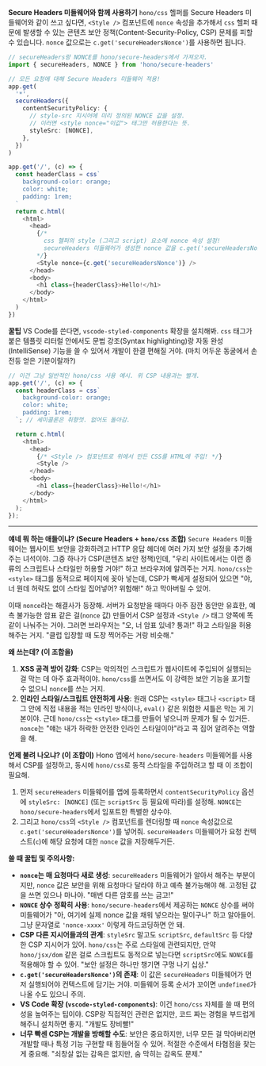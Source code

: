 **Secure Headers 미들웨어와 함께 사용하기**
`hono/css` 헬퍼를 Secure Headers 미들웨어와 같이 쓰고 싶다면, `<Style />` 컴포넌트에 `nonce` 속성을 추가해서 `css` 헬퍼 때문에 발생할 수 있는 콘텐츠 보안 정책(Content-Security-Policy, CSP) 문제를 피할 수 있습니다. `nonce` 값으로는 `c.get('secureHeadersNonce')`를 사용하면 됩니다.

```typescript
// secureHeaders랑 NONCE를 hono/secure-headers에서 가져오자.
import { secureHeaders, NONCE } from 'hono/secure-headers'

// 모든 요청에 대해 Secure Headers 미들웨어 적용!
app.get(
  '*',
  secureHeaders({
    contentSecurityPolicy: {
      // style-src 지시어에 미리 정의된 NONCE 값을 설정.
      // 이러면 <style nonce="이값"> 태그만 허용한다는 뜻.
      styleSrc: [NONCE],
    },
  })
)

app.get('/', (c) => {
  const headerClass = css`
    background-color: orange;
    color: white;
    padding: 1rem;
  `
  return c.html(
    <html>
      <head>
        {/* 
          css 헬퍼의 style (그리고 script) 요소에 nonce 속성 설정!
          secureHeaders 미들웨어가 생성한 nonce 값을 c.get('secureHeadersNonce')로 가져와서 박아준다.
        */}
        <Style nonce={c.get('secureHeadersNonce')} />
      </head>
      <body>
        <h1 class={headerClass}>Hello!</h1>
      </body>
    </html>
  )
})
```

**꿀팁**
VS Code를 쓴다면, `vscode-styled-components` 확장을 설치해봐. `css` 태그가 붙은 템플릿 리터럴 안에서도 문법 강조(Syntax highlighting)랑 자동 완성(IntelliSense) 기능을 쓸 수 있어서 개발이 한결 편해질 거야. (마치 어두운 동굴에서 손전등 얻은 기분이랄까?)

```typescript
// 이건 그냥 일반적인 hono/css 사용 예시. 위 CSP 내용과는 별개.
app.get('/', (c) => {
  const headerClass = css`
    background-color: orange;
    color: white;
    padding: 1rem;
  `; // 세미콜론은 취향껏. 없어도 돌아감.

  return c.html(
    <html>
      <head>
        {/* <Style /> 컴포넌트로 위에서 만든 CSS를 HTML에 주입! */}
        <Style />
      </head>
      <body>
        <h1 class={headerClass}>Hello!</h1>
      </body>
    </html>
  );
});
```

---

**얘네 뭐 하는 애들이냐? (Secure Headers + `hono/css` 조합)**
`Secure Headers` 미들웨어는 웹사이트 보안을 강화하려고 HTTP 응답 헤더에 여러 가지 보안 설정을 추가해주는 녀석이야. 그중 하나가 CSP(콘텐츠 보안 정책)인데, "우리 사이트에서는 이런 종류의 스크립트나 스타일만 허용할 거야!" 하고 브라우저에 알려주는 거지. `hono/css`는 `<style>` 태그를 동적으로 페이지에 꽂아 넣는데, CSP가 빡세게 설정되어 있으면 "야, 너 뭔데 허락도 없이 스타일 집어넣어? 위험해!" 하고 막아버릴 수 있어.

이때 `nonce`라는 해결사가 등장해. 서버가 요청받을 때마다 아주 잠깐 동안만 유효한, 예측 불가능한 암표 같은 걸(`nonce` 값) 만들어서 CSP 설정과 `<Style />` 태그 양쪽에 똑같이 나눠주는 거야. 그러면 브라우저는 "오, 너 암표 있네? 통과!" 하고 스타일을 허용해주는 거지. "클럽 입장할 때 도장 찍어주는 거랑 비슷해."

**왜 쓰는데? (이 조합을)**
1.  **XSS 공격 방어 강화**: CSP는 악의적인 스크립트가 웹사이트에 주입되어 실행되는 걸 막는 데 아주 효과적이야. `hono/css`를 쓰면서도 이 강력한 보안 기능을 포기할 수 없으니 `nonce`를 쓰는 거지.
2.  **인라인 스타일/스크립트 안전하게 사용**: 원래 CSP는 `<style>` 태그나 `<script>` 태그 안에 직접 내용을 적는 인라인 방식이나, `eval()` 같은 위험한 셔틀은 막는 게 기본이야. 근데 `hono/css`는 `<style>` 태그를 만들어 넣으니까 문제가 될 수 있거든. `nonce`는 "얘는 내가 허락한 안전한 인라인 스타일이야"라고 콕 집어 알려주는 역할을 해.

**언제 불려 나오냐? (이 조합이)**
Hono 앱에서 `hono/secure-headers` 미들웨어를 사용해서 CSP를 설정하고, 동시에 `hono/css`로 동적 스타일을 주입하려고 할 때 이 조합이 필요해.

1.  먼저 `secureHeaders` 미들웨어를 앱에 등록하면서 `contentSecurityPolicy` 옵션에 `styleSrc: [NONCE]` (또는 `scriptSrc` 등 필요에 따라)를 설정해. `NONCE`는 `hono/secure-headers`에서 임포트한 특별한 상수야.
2.  그리고 `hono/css`의 `<Style />` 컴포넌트를 렌더링할 때 `nonce` 속성값으로 `c.get('secureHeadersNonce')`를 넣어줘. `secureHeaders` 미들웨어가 요청 컨텍스트(`c`)에 해당 요청에 대한 `nonce` 값을 저장해두거든.

**쓸 때 꿀팁 및 주의사항:**
*   **`nonce`는 매 요청마다 새로 생성**: `secureHeaders` 미들웨어가 알아서 해주는 부분이지만, `nonce` 값은 보안을 위해 요청마다 달라야 하고 예측 불가능해야 해. 고정된 값을 쓰면 있으나 마나야. "매번 다른 암호를 쓰는 금고!"
*   **`NONCE` 상수 정확히 사용**: `hono/secure-headers`에서 제공하는 `NONCE` 상수를 써야 미들웨어가 "아, 여기에 실제 nonce 값을 채워 넣으라는 말이구나" 하고 알아들어. 그냥 문자열로 `'nonce-xxxx'` 이렇게 하드코딩하면 안 돼.
*   **CSP 다른 지시어들과의 관계**: `styleSrc` 말고도 `scriptSrc`, `defaultSrc` 등 다양한 CSP 지시어가 있어. `hono/css`는 주로 스타일에 관련되지만, 만약 `hono/jsx/dom` 같은 걸로 스크립트도 동적으로 넣는다면 `scriptSrc`에도 `NONCE`를 적용해야 할 수 있어. "보안 설정은 하나만 챙기면 구멍 나기 십상."
*   **`c.get('secureHeadersNonce')`의 존재**: 이 값은 `secureHeaders` 미들웨어가 먼저 실행되어야 컨텍스트에 담기는 거야. 미들웨어 등록 순서가 꼬이면 `undefined`가 나올 수도 있으니 주의.
*   **VS Code 확장 (`vscode-styled-components`)**: 이건 `hono/css` 자체를 쓸 때 편의성을 높여주는 팁이야. CSP랑 직접적인 관련은 없지만, 코드 짜는 경험을 부드럽게 해주니 설치하면 좋지. "개발도 장비빨!"
*   **너무 빡센 CSP는 개발을 방해할 수도**: 보안은 중요하지만, 너무 모든 걸 막아버리면 개발할 때나 특정 기능 구현할 때 힘들어질 수 있어. 적절한 수준에서 타협점을 찾는 게 중요해. "쇠창살 없는 감옥은 없지만, 숨 막히는 감옥도 문제."
